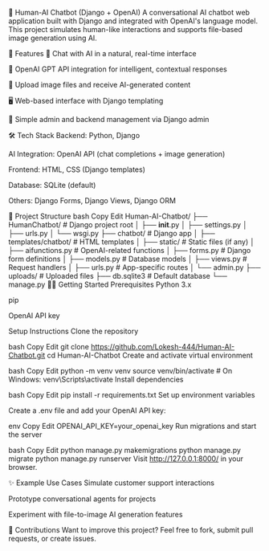 🤖 Human-AI Chatbot (Django + OpenAI)
A conversational AI chatbot web application built with Django and integrated with OpenAI's language model. This project simulates human-like interactions and supports file-based image generation using AI.

🚀 Features
💬 Chat with AI in a natural, real-time interface

🧠 OpenAI GPT API integration for intelligent, contextual responses

📂 Upload image files and receive AI-generated content

🖥️ Web-based interface with Django templating

🧪 Simple admin and backend management via Django admin

🛠️ Tech Stack
Backend: Python, Django

AI Integration: OpenAI API (chat completions + image generation)

Frontend: HTML, CSS (Django templates)

Database: SQLite (default)

Others: Django Forms, Django Views, Django ORM

📁 Project Structure
bash
Copy
Edit
Human-AI-Chatbot/
├── HumanChatbot/            # Django project root
│   ├── __init__.py
│   ├── settings.py
│   ├── urls.py
│   └── wsgi.py
├── chatbot/                 # Django app
│   ├── templates/chatbot/   # HTML templates
│   ├── static/              # Static files (if any)
│   ├── aifunctions.py       # OpenAI-related functions
│   ├── forms.py             # Django form definitions
│   ├── models.py            # Database models
│   ├── views.py             # Request handlers
│   ├── urls.py              # App-specific routes
│   └── admin.py
├── uploads/                 # Uploaded files
├── db.sqlite3               # Default database
└── manage.py
🧑‍💻 Getting Started
Prerequisites
Python 3.x

pip

OpenAI API key

Setup Instructions
Clone the repository

bash
Copy
Edit
git clone https://github.com/Lokesh-444/Human-AI-Chatbot.git
cd Human-AI-Chatbot
Create and activate virtual environment

bash
Copy
Edit
python -m venv venv
source venv/bin/activate  # On Windows: venv\Scripts\activate
Install dependencies

bash
Copy
Edit
pip install -r requirements.txt
Set up environment variables

Create a .env file and add your OpenAI API key:

env
Copy
Edit
OPENAI_API_KEY=your_openai_key
Run migrations and start the server

bash
Copy
Edit
python manage.py makemigrations
python manage.py migrate
python manage.py runserver
Visit http://127.0.0.1:8000/ in your browser.

✨ Example Use Cases
Simulate customer support interactions

Prototype conversational agents for projects

Experiment with file-to-image AI generation features

🤝 Contributions
Want to improve this project? Feel free to fork, submit pull requests, or create issues.

